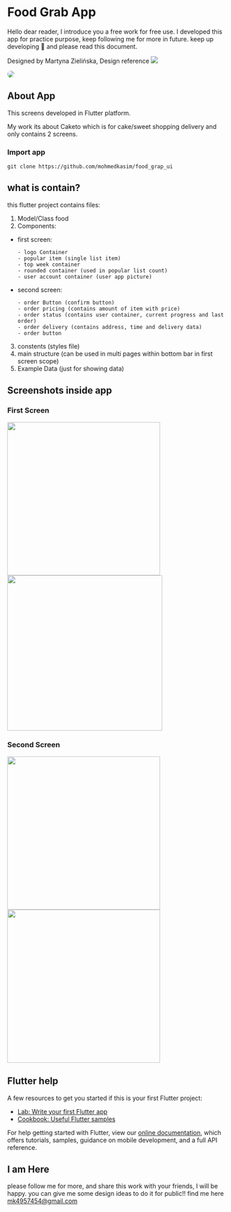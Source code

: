 # Food Grab App
Hello dear reader, I introduce you a free work for free use. I developed this app for practice purpose, keep following me for more in future. keep up developing 🥰 and please read this document.  

Designed by Martyna Zielińska, Design reference [<img src="https://img.shields.io/badge/dribbble-Here-red"/>](https://dribbble.com/shots/9555382-Food-Delivery)

<img src="/assets/images/design_reference.jpg" style="border-radius: 20px"/>

## About App

This screens developed in Flutter platform.

My work its about Caketo which is for cake/sweet shopping delivery and only contains 2 screens.

### Import app

```
git clone https://github.com/mohmedkasim/food_grap_ui
 ```

## what is contain?

this flutter project contains files:
1. Model/Class food
2. Components:
  - first screen:
    ```
    - logo Container
    - popular item (single list item)
    - top week container
    - rounded container (used in popular list count)
    - user account container (user app picture)
    ```
  - second screen:
    ```
    - order Button (confirm button)
    - order pricing (contains amount of item with price)
    - order status (contains user container, current progress and last order)
    - order delivery (contains address, time and delivery data)
    - order button
    ```
3. constents (styles file)
4. main structure (can be used in multi pages within bottom bar in first screen scope)
5. Example Data (just for showing data)

## Screenshots inside app

### First Screen


<a href="url"><img src="/assets/images/screenshots/screen1_1.png" width="350" /></a>
<a href="url"><img src="/assets/images/screenshots/screen1_2.png" width="355" /></a>

### Second Screen

<a href="url"><img src="/assets/images/screenshots/screen2_1.png" width="350" /></a>
<a href="url"><img src="/assets/images/screenshots/screen2_2.png" width="350" /></a>


## Flutter help

A few resources to get you started if this is your first Flutter project:

- [Lab: Write your first Flutter app](https://flutter.dev/docs/get-started/codelab)
- [Cookbook: Useful Flutter samples](https://flutter.dev/docs/cookbook)

For help getting started with Flutter, view our
[online documentation](https://flutter.dev/docs), which offers tutorials,
samples, guidance on mobile development, and a full API reference.

## I am Here

please follow me for more, and share this work with your friends, I will be happy.
you can give me some design ideas to do it for public!! find me here mk4957454@gmail.com
